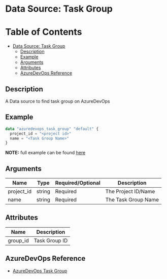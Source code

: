 # Data Source: Task Group

Table of Contents
=================

   * [Data Source: Task Group](#data-source-task-group)
      * [Description](#description)
      * [Example](#example)
      * [Arguments](#arguments)
      * [Attributes](#attributes)
      * [AzureDevOps Reference](#azuredevops-reference)

## Description

A Data source to find task group on AzureDevOps

## Example

```terraform
data "azuredevops_task_group" "default" {
  project_id = "<project id>"
  name = "<Task Group Name>"
}
```

**NOTE:** full example can be found [here](../../examples/d/task_group/main.tf)

## Arguments

| Name | Type | Required/Optional | Description |
|------|------|-------------------|-------------|
| project_id | string | Required | The Project ID/Name |
| name | string | Required | The Task Group Name |

## Attributes

| Name | Description |
|------|-------------|
| group_id | Task Group ID | 

## AzureDevOps Reference

- [AzureDevOps Task Group](https://docs.microsoft.com/en-us/azure/devops/pipelines/library/task-groups?view=azure-devops)
